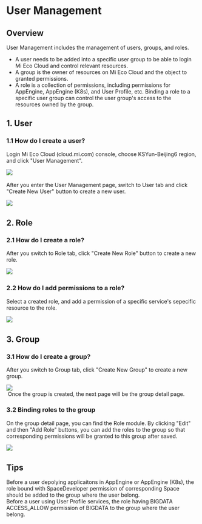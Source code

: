 # User Management

## Overview

User Management includes the management of users, groups, and roles.  

- A user needs to be added into a specific user group to be able to login Mi Eco Cloud and control relevant resources. 
- A group is the owner of resources on Mi Eco Cloud and the object to granted permissions. 
- A role is a collection of permissions, including permissions for AppEngine, AppEngine (K8s), and User Profile, etc. Binding a role to a specific user group can control the user group's access to the resources owned by the group.

## 1. User

### 1.1 How do I create a user?

Login Mi Eco Cloud (cloud.mi.com) console, choose KSYun-Beijing6 region, and click "User Management".

![ ](/UserMgmt-1.png)  

After you enter the User Management page, switch to User tab and click "Create New User" button to create a new user.

![ ](/UserMgmt-2.png)  

## 2. Role

### 2.1 How do I create a role?

After you switch to Role tab, click "Create New Role" button to create a new role.

![ ](/UserMgmt-3.png)  

### 2.2 How do I add permissions to a role?

Select a created role, and add a permission of a specific service's sepecific resource to the role.

![ ](/UserMgmt-4.png)  

## 3. Group

### 3.1 How do I create a group?

After you switch to Group tab, click "Create New Group" to create a new group.

![ ](/UserMgmt-5.png)  
 Once the group is created, the next page will be the group detail page.

### 3.2 Binding roles to the group

On the group detail page, you can find the Role module. By clicking "Edit" and then "Add Role" buttons, you can add the roles to the group so that corresponding permissions will be granted to this group after saved.

![ ](/UserMgmt-6.png)  

## Tips

Before a user depolying applicaitons in AppEngine or AppEngine (K8s), the role bound with SpaceDeveloper permission of corresponding Space should be added to the group where the user belong.   
Before a user using User Profile services, the role having BIGDATA ACCESS_ALLOW permission of BIGDATA to the group where the user belong.
